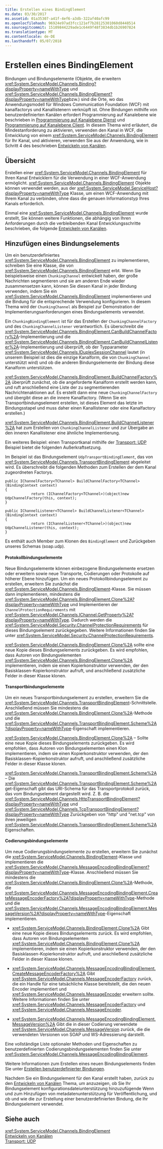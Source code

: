 ```yaml
---
title: Erstellen eines BindingElement
ms.date: 03/30/2017
ms.assetid: 01a35307-a41f-4ef6-a3db-322af40afc99
ms.openlocfilehash: 96924e97ad3fcc121ef7b28125301060d8448514
ms.sourcegitcommit: 15109844229ade1c6449f48f3834db1b26907824
ms.translationtype: MT
ms.contentlocale: de-DE
ms.lasthandoff: 05/07/2018
---
```

# <a name="creating-a-bindingelement"></a>Erstellen eines BindingElement
Bindungen und Bindungselemente (Objekte, die erweitern <xref:System.ServiceModel.Channels.Binding?displayProperty=nameWithType> und <xref:System.ServiceModel.Channels.BindingElement?displayProperty=nameWithType>bzw.) sind die Orte, wo das Anwendungsmodell für Windows Communication Foundation (WCF) mit kanalfactorys und Kanallistenern verknüpft ist. Ohne Bindungen mithilfe von benutzerdefinierten Kanälen erfordert Programmierung auf Kanalebene wie beschrieben in [Programmierung auf Kanalebene Dienst](../../../../docs/framework/wcf/extending/service-channel-level-programming.md) und [Programmierung auf Kanalebene Client](../../../../docs/framework/wcf/extending/client-channel-level-programming.md). In diesem Thema wird erläutert, die Mindestanforderung zu aktivieren, verwenden den Kanal in WCF, die Entwicklung von einem <xref:System.ServiceModel.Channels.BindingElement> für Ihr Kanal, und aktivieren, verwenden Sie aus der Anwendung, wie in Schritt 4 des beschrieben [Entwickeln von Kanälen](../../../../docs/framework/wcf/extending/developing-channels.md).  
  
## <a name="overview"></a>Übersicht  
 Erstellen einer <xref:System.ServiceModel.Channels.BindingElement> für Ihren Kanal Entwicklern für die Verwendung in einer WCF-Anwendung ermöglicht. <xref:System.ServiceModel.Channels.BindingElement> Objekte können verwendet werden, aus der <xref:System.ServiceModel.ServiceHost?displayProperty=nameWithType> Klasse, um einen WCF-Anwendung mit Ihrem Kanal zu verbinden, ohne dass die genauen Informationstyp Ihres Kanals erforderlich.  
  
 Einmal eine <xref:System.ServiceModel.Channels.BindingElement> wurde erstellt, Sie können weitere Funktionen, die abhängig von Ihren Anforderungen durch die verbleibenden Kanal Entwicklungsschritte beschrieben, die folgende [Entwickeln von Kanälen](../../../../docs/framework/wcf/extending/developing-channels.md).  
  
## <a name="adding-a-binding-element"></a>Hinzufügen eines Bindungselements  
 Um ein benutzerdefiniertes <xref:System.ServiceModel.Channels.BindingElement> zu implementieren, schreiben Sie eine Klasse, die von <xref:System.ServiceModel.Channels.BindingElement> erbt. Wenn Sie beispielsweise einen `ChunkingChannel` entwickelt haben, der große Nachrichten segmentieren und sie am anderen Ende wieder zusammensetzen kann, können Sie diesen Kanal in jeder Bindung verwenden, indem Sie ein <xref:System.ServiceModel.Channels.BindingElement> implementieren und die Bindung für die entsprechende Verwendung konfigurieren. In diesem Thema wird der `ChunkingChannel` als Beispiel zur Demonstration der Implementierungsanforderungen eines Bindungselements verwendet.  
  
 Ein `ChunkingBindingElement` ist für das Erstellen der `ChunkingChannelFactory` und des `ChunkingChannelListener` verantwortlich. Es überschreibt die <xref:System.ServiceModel.Channels.BindingElement.CanBuildChannelFactory%2A>-Implementierung und die <xref:System.ServiceModel.Channels.BindingElement.CanBuildChannelListener%2A>-Implementierung und überprüft, ob der Typparameter <xref:System.ServiceModel.Channels.IDuplexSessionChannel> lautet (in unserem Beispiel ist dies die einzige Kanalform, die von `ChunkingChannel` unterstützt wird) und ob die anderen Bindungselemente der Bindung diese Kanalform unterstützen.  
  
 <xref:System.ServiceModel.Channels.BindingElement.BuildChannelFactory%2A> überprüft zunächst, ob die angeforderte Kanalform erstellt werden kann, und ruft anschließend eine Liste der zu segmentierenden Nachrichtenaktionen auf. Es erstellt dann eine neue `ChunkingChannelFactory` und übergibt diese an die innere Kanalfactory. (Wenn Sie ein Transportbindungselement erstellen, ist dieses Element das letzte im Bindungsstapel und muss daher einen Kanallistener oder eine Kanalfactory erstellen.)  
  
 <xref:System.ServiceModel.Channels.BindingElement.BuildChannelListener%2A> hat zum Erstellen von `ChunkingChannelListener` und zur Übergabe an den inneren Kanallistener eine ähnliche Implementierung.  
  
 Ein weiteres Beispiel: einen Transportkanal mithilfe der [Transport: UDP](../../../../docs/framework/wcf/samples/transport-udp.md) Beispiel bietet die folgenden Außerkraftsetzung.  
  
 Im Beispiel ist das Bindungselement `UdpTransportBindingElement`, das von <xref:System.ServiceModel.Channels.TransportBindingElement> abgeleitet wird. Es überschreibt die folgenden Methoden zum Erstellen der dem Kanal zugeordneten Factorys.  
  
```  
public IChannelFactory<TChannel> BuildChannelFactory<TChannel>(BindingContext context)  
{  
            return (IChannelFactory<TChannel>)(object)new UdpChannelFactory(this, context);  
}  
  
public IChannelListener<TChannel> BuildChannelListener<TChannel>(BindingContext context)  
{  
            return (IChannelListener<TChannel>)(object)new UdpChannelListener(this, context);  
}  
```  
  
 Es enthält auch Member zum Klonen des `BindingElement` und Zurückgeben unseres Schemas (soap.udp).  
  
#### <a name="protocol-binding-elements"></a>Protokollbindungselemente  
 Neue Bindungselemente können einbezogene Bindungselemente ersetzen oder erweitern sowie neue Transporte, Codierungen oder Protokolle auf höherer Ebene hinzufügen. Um ein neues Protokollbindungselement zu erstellen, erweitern Sie zunächst die <xref:System.ServiceModel.Channels.BindingElement>-Klasse. Sie müssen dann implementieren, mindestens die <xref:System.ServiceModel.Channels.BindingElement.Clone%2A?displayProperty=nameWithType> und Implementieren der `ChannelProtectionRequirements` mit <xref:System.ServiceModel.Channels.IChannel.GetProperty%2A?displayProperty=nameWithType>. Dadurch werden die <xref:System.ServiceModel.Security.ChannelProtectionRequirements> für dieses Bindungselement zurückgegeben.  Weitere Informationen finden Sie unter <xref:System.ServiceModel.Security.ChannelProtectionRequirements>.  
  
 <xref:System.ServiceModel.Channels.BindingElement.Clone%2A> sollte eine neue Kopie dieses Bindungselements zurückgeben. Es wird empfohlen, dass Autoren von Bindungselementen <xref:System.ServiceModel.Channels.BindingElement.Clone%2A> implementieren, indem sie einen Kopierkonstruktor verwenden, der den Basisklassen-Kopierkonstruktor aufruft, und anschließend zusätzliche Felder in dieser Klasse klonen.  
  
#### <a name="transport-binding-elements"></a>Transportbindungselemente  
 Um ein neues Transportbindungselement zu erstellen, erweitern Sie die <xref:System.ServiceModel.Channels.TransportBindingElement>-Schnittstelle. Anschließend müssen Sie mindestens die <xref:System.ServiceModel.Channels.BindingElement.Clone%2A>-Methode und die <xref:System.ServiceModel.Channels.TransportBindingElement.Scheme%2A?displayProperty=nameWithType>-Eigenschaft implementieren.  
  
 <xref:System.ServiceModel.Channels.BindingElement.Clone%2A> – Sollte eine neue Kopie dieses Bindungselements zurückgeben.  Es wird empfohlen, dass Autoren von Bindungselementen einen Klon implementieren, indem sie einen Kopierkonstruktor verwenden, der den Basisklassen-Kopierkonstruktor aufruft, und anschließend zusätzliche Felder in dieser Klasse klonen.  
  
 <xref:System.ServiceModel.Channels.TransportBindingElement.Scheme%2A> – Die <xref:System.ServiceModel.Channels.TransportBindingElement.Scheme%2A> get-Eigenschaft gibt das URI-Schema für das Transportprotokoll zurück, das vom Bindungselement dargestellt wird. Z. B. die <xref:System.ServiceModel.Channels.HttpTransportBindingElement?displayProperty=nameWithType> und <xref:System.ServiceModel.Channels.TcpTransportBindingElement?displayProperty=nameWithType> Zurückgeben von "http" und "net.tcp" von ihren jeweiligen <xref:System.ServiceModel.Channels.TransportBindingElement.Scheme%2A> Eigenschaften.  
  
#### <a name="encoding-binding-elements"></a>Codierungsbindungselemente  
 Um neue Codierungsbindungselemente zu erstellen, erweitern Sie zunächst die <xref:System.ServiceModel.Channels.BindingElement>-Klasse und implementieren die <xref:System.ServiceModel.Channels.MessageEncodingBindingElement?displayProperty=nameWithType>-Klasse. Anschließend müssen Sie mindestens die <xref:System.ServiceModel.Channels.BindingElement.Clone%2A>-Methode, die <xref:System.ServiceModel.Channels.MessageEncodingBindingElement.CreateMessageEncoderFactory%2A?displayProperty=nameWithType>-Methode und die <xref:System.ServiceModel.Channels.MessageEncodingBindingElement.MessageVersion%2A?displayProperty=nameWithType>-Eigenschaft implementieren.  
  
-   <xref:System.ServiceModel.Channels.BindingElement.Clone%2A> Gibt eine neue Kopie dieses Bindungselements zurück. Es wird empfohlen, dass Autoren von Bindungselementen <xref:System.ServiceModel.Channels.BindingElement.Clone%2A> implementieren, indem sie einen Kopierkonstruktor verwenden, der den Basisklassen-Kopierkonstruktor aufruft, und anschließend zusätzliche Felder in dieser Klasse klonen.  
  
-   <xref:System.ServiceModel.Channels.MessageEncodingBindingElement.CreateMessageEncoderFactory%2A> Gibt <xref:System.ServiceModel.Channels.MessageEncoderFactory> zurück, die ein Handle für eine tatsächliche Klasse bereitstellt, die den neuen Encoder implementiert und <xref:System.ServiceModel.Channels.MessageEncoder> erweitern sollte. Weitere Informationen finden Sie unter <xref:System.ServiceModel.Channels.MessageEncoderFactory> und <xref:System.ServiceModel.Channels.MessageEncoder>.  
  
-   <xref:System.ServiceModel.Channels.MessageEncodingBindingElement.MessageVersion%2A> Gibt die in dieser Codierung verwendete <xref:System.ServiceModel.Channels.MessageVersion> zurück, die die verwendeten Versionen von SOAP und WS-Adressierung darstellt.  
  
 Eine vollständige Liste optionaler Methoden und Eigenschaften zu benutzerdefinierten Codierungsbindungselementen finden Sie unter <xref:System.ServiceModel.Channels.MessageEncodingBindingElement>.  
  
 Weitere Informationen zum Erstellen eines neuen Bindungselements finden Sie unter [Erstellen benutzerdefinierter Bindungen](../../../../docs/framework/wcf/extending/creating-user-defined-bindings.md).  
  
 Nachdem Sie ein Bindungselement für den Kanal erstellt haben, zurück zu den [Entwickeln von Kanälen](../../../../docs/framework/wcf/extending/developing-channels.md) Thema, um anzuzeigen, ob Sie Ihr Bindungselement konfigurationsdateiunterstützung hinzuzufügende Wenn und zum Hinzufügen von metadatenunterstützung für Veröffentlichung, und ob und wie die zur Erstellung einer benutzerdefinierten Bindung, die Ihr Bindungselement verwendet.  
  
## <a name="see-also"></a>Siehe auch  
 <xref:System.ServiceModel.Channels.BindingElement>  
 [Entwickeln von Kanälen](../../../../docs/framework/wcf/extending/developing-channels.md)  
 [Transport: UDP](../../../../docs/framework/wcf/samples/transport-udp.md)
